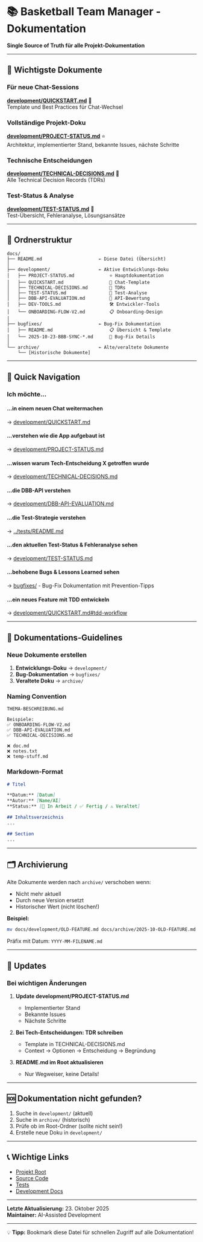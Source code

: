 # 📚 Basketball Team Manager - Dokumentation

**Single Source of Truth für alle Projekt-Dokumentation**

---

## 🎯 Wichtigste Dokumente

### Für neue Chat-Sessions
**[development/QUICKSTART.md](./development/QUICKSTART.md)** 🚀  
Template und Best Practices für Chat-Wechsel

### Vollständige Projekt-Doku
**[development/PROJECT-STATUS.md](./development/PROJECT-STATUS.md)** ⭐  
Architektur, implementierter Stand, bekannte Issues, nächste Schritte

### Technische Entscheidungen
**[development/TECHNICAL-DECISIONS.md](./development/TECHNICAL-DECISIONS.md)** 🧠  
Alle Technical Decision Records (TDRs)

### Test-Status & Analyse
**[development/TEST-STATUS.md](./development/TEST-STATUS.md)** 🧪  
Test-Übersicht, Fehleranalyse, Lösungsansätze

---

## 📁 Ordnerstruktur

```
docs/
├── README.md                     ← Diese Datei (Übersicht)
│
├── development/                  ← Aktive Entwicklungs-Doku
│   ├── PROJECT-STATUS.md             ⭐ Hauptdokumentation
│   ├── QUICKSTART.md                 🚀 Chat-Template
│   ├── TECHNICAL-DECISIONS.md        🧠 TDRs
│   ├── TEST-STATUS.md                🧪 Test-Analyse
│   ├── DBB-API-EVALUATION.md         📡 API-Bewertung
│   ├── DEV-TOOLS.md                  🛠️ Entwickler-Tools
│   └── ONBOARDING-FLOW-V2.md         📋 Onboarding-Design
│
├── bugfixes/                     ← Bug-Fix Dokumentation
│   ├── README.md                     📋 Übersicht & Template
│   └── 2025-10-23-BBB-SYNC-*.md      🐛 Bug-Fix Details
│
└── archive/                      ← Alte/veraltete Dokumente
    └── [Historische Dokumente]
```

---

## 🚀 Quick Navigation

### Ich möchte...

#### ...in einem neuen Chat weitermachen
→ [development/QUICKSTART.md](./development/QUICKSTART.md)

#### ...verstehen wie die App aufgebaut ist
→ [development/PROJECT-STATUS.md](./development/PROJECT-STATUS.md)

#### ...wissen warum Tech-Entscheidung X getroffen wurde
→ [development/TECHNICAL-DECISIONS.md](./development/TECHNICAL-DECISIONS.md)

#### ...die DBB-API verstehen
→ [development/DBB-API-EVALUATION.md](./development/DBB-API-EVALUATION.md)

#### ...die Test-Strategie verstehen
→ [../tests/README.md](../tests/README.md)

#### ...den aktuellen Test-Status & Fehleranalyse sehen
→ [development/TEST-STATUS.md](./development/TEST-STATUS.md)

#### ...behobene Bugs & Lessons Learned sehen
→ [bugfixes/](./bugfixes/) - Bug-Fix Dokumentation mit Prevention-Tipps

#### ...ein neues Feature mit TDD entwickeln
→ [development/QUICKSTART.md#tdd-workflow](./development/QUICKSTART.md#tdd-workflow)

---

## 📝 Dokumentations-Guidelines

### Neue Dokumente erstellen

1. **Entwicklungs-Doku** → `development/`
2. **Bug-Dokumentation** → `bugfixes/`
3. **Veraltete Doku** → `archive/`

### Naming Convention

```
THEMA-BESCHREIBUNG.md

Beispiele:
✅ ONBOARDING-FLOW-V2.md
✅ DBB-API-EVALUATION.md
✅ TECHNICAL-DECISIONS.md

❌ doc.md
❌ notes.txt
❌ temp-stuff.md
```

### Markdown-Format

```markdown
# Titel

**Datum:** [Datum]  
**Autor:** [Name/AI]  
**Status:** [🚧 In Arbeit / ✅ Fertig / ⚠️ Veraltet]

## Inhaltsverzeichnis
...

## Section
...
```

---

## 🗂️ Archivierung

Alte Dokumente werden nach `archive/` verschoben wenn:
- Nicht mehr aktuell
- Durch neue Version ersetzt
- Historischer Wert (nicht löschen!)

**Beispiel:**
```bash
mv docs/development/OLD-FEATURE.md docs/archive/2025-10-OLD-FEATURE.md
```

Präfix mit Datum: `YYYY-MM-FILENAME.md`

---

## 🔄 Updates

### Bei wichtigen Änderungen

1. **Update development/PROJECT-STATUS.md**
   - Implementierter Stand
   - Bekannte Issues
   - Nächste Schritte

2. **Bei Tech-Entscheidungen: TDR schreiben**
   - Template in TECHNICAL-DECISIONS.md
   - Context → Optionen → Entscheidung → Begründung

3. **README.md im Root aktualisieren**
   - Nur Wegweiser, keine Details!

---

## 🆘 Dokumentation nicht gefunden?

1. Suche in `development/` (aktuell)
2. Suche in `archive/` (historisch)
3. Prüfe ob im Root-Ordner (sollte nicht sein!)
4. Erstelle neue Doku in `development/`

---

## 📞 Wichtige Links

- [Projekt Root](../)
- [Source Code](../src/)
- [Tests](../tests/)
- [Development Docs](./development/)

---

**Letzte Aktualisierung:** 23. Oktober 2025  
**Maintainer:** AI-Assisted Development

---

💡 **Tipp:** Bookmark diese Datei für schnellen Zugriff auf alle Dokumentation!
